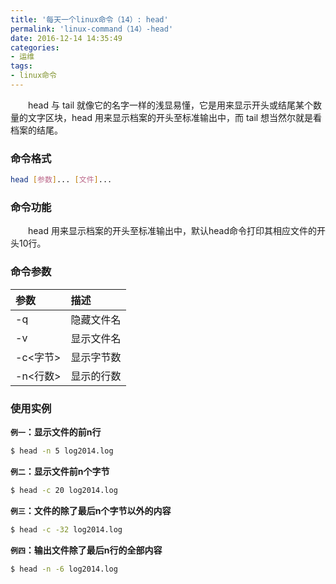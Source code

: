 ```yaml
---
title: '每天一个linux命令（14）: head'
permalink: 'linux-command（14）-head'
date: 2016-12-14 14:35:49
categories:
- 运维
tags:
- linux命令
---
```

　　head 与 tail 就像它的名字一样的浅显易懂，它是用来显示开头或结尾某个数量的文字区块，head 用来显示档案的开头至标准输出中，而 tail 想当然尔就是看档案的结尾。
<!--more -->
### 命令格式
```bash
head [参数]... [文件]...  
```
### 命令功能
　　head 用来显示档案的开头至标准输出中，默认head命令打印其相应文件的开头10行。
### 命令参数
| 参数 | 描述     |
| :------------- | :------------- |
| -q |隐藏文件名 |
| -v | 显示文件名 |
| -c<字节> | 显示字节数 |
| -n<行数> | 显示的行数 |
### 使用实例
**`例一`：显示文件的前n行**
```bash
$ head -n 5 log2014.log
```
**`例二`：显示文件前n个字节**
```bash
$ head -c 20 log2014.log
```
**`例三`：文件的除了最后n个字节以外的内容**
```bash
$ head -c -32 log2014.log
```
**`例四`：输出文件除了最后n行的全部内容**
```bash
$ head -n -6 log2014.log
```
